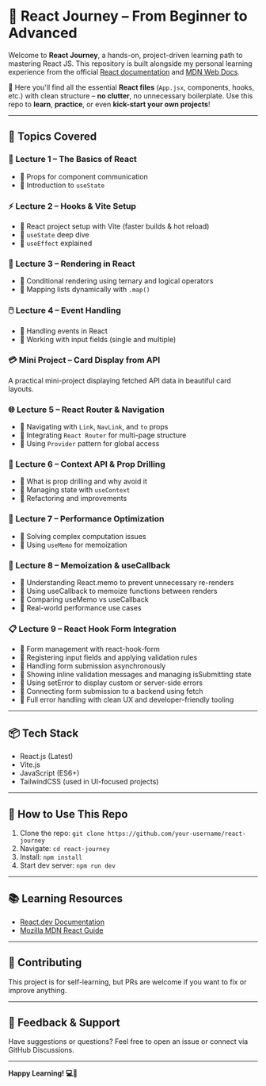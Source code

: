 # 🚀 React Journey – From Beginner to Advanced

Welcome to **React Journey**, a hands-on, project-driven learning path to mastering React JS. This repository is built alongside my personal learning experience from the official [React documentation](https://react.dev/) and [MDN Web Docs](https://developer.mozilla.org/).

📌 Here you'll find all the essential **React files** (`App.jsx`, components, hooks, etc.) with clean structure – **no clutter**, no unnecessary boilerplate. Use this repo to **learn**, **practice**, or even **kick-start your own projects**!

---

## 🧠 Topics Covered

### 📘 Lecture 1 – The Basics of React

* 🔸 Props for component communication
* 🔸 Introduction to `useState`

### ⚡ Lecture 2 – Hooks & Vite Setup

* 🔸 React project setup with Vite (faster builds & hot reload)
* 🔸 `useState` deep dive
* 🔸 `useEffect` explained

### 🔄 Lecture 3 – Rendering in React

* 🔸 Conditional rendering using ternary and logical operators
* 🔸 Mapping lists dynamically with `.map()`

### 🖱️ Lecture 4 – Event Handling

* 🔸 Handling events in React
* 🔸 Working with input fields (single and multiple)

### 💳 Mini Project – Card Display from API

A practical mini-project displaying fetched API data in beautiful card layouts.

### 🌐 Lecture 5 – React Router & Navigation

* 🔸 Navigating with `Link`, `NavLink`, and `to` props
* 🔸 Integrating `React Router` for multi-page structure
* 🔸 Using `Provider` pattern for global access

### 📡 Lecture 6 – Context API & Prop Drilling

* 🔸 What is prop drilling and why avoid it
* 🔸 Managing state with `useContext`
* 🔸 Refactoring and improvements

### 🧮 Lecture 7 – Performance Optimization

* 🔸 Solving complex computation issues
* 🔸 Using `useMemo` for memoization

### 🧩 Lecture 8 – Memoization & useCallback

* 🔸 Understanding React.memo to prevent unnecessary re-renders
* 🔸 Using useCallback to memoize functions between renders
* 🔸 Comparing useMemo vs useCallback
* 🔸 Real-world performance use cases

### 📋 Lecture 9 – React Hook Form Integration

* 🔸 Form management with react-hook-form
* 🔸 Registering input fields and applying validation rules
* 🔸 Handling form submission asynchronously
* 🔸 Showing inline validation messages and managing isSubmitting state
* 🔸 Using setError to display custom or server-side errors
* 🔸 Connecting form submission to a backend using fetch
* 🔸 Full error handling with clean UX and developer-friendly tooling


---

## 📦 Tech Stack

* React.js (Latest)
* Vite.js
* JavaScript (ES6+)
* TailwindCSS (used in UI-focused projects)

---

## 🧰 How to Use This Repo

1. Clone the repo: `git clone https://github.com/your-username/react-journey`
2. Navigate: `cd react-journey`
3. Install: `npm install`
4. Start dev server: `npm run dev`

---

## 📚 Learning Resources

* [React.dev Documentation](https://react.dev/learn)
* [Mozilla MDN React Guide](https://developer.mozilla.org/en-US/docs/Learn/Tools_and_testing/Client-side_JavaScript_frameworks/React)

---

## 🙌 Contributing

This project is for self-learning, but PRs are welcome if you want to fix or improve anything.

---

## 💬 Feedback & Support

Have suggestions or questions? Feel free to open an issue or connect via GitHub Discussions.

---

**Happy Learning! 💻🚀**
